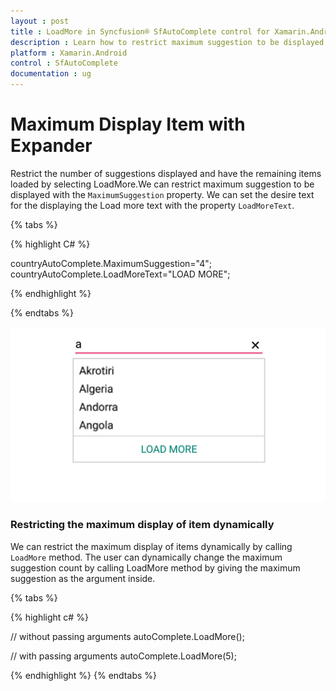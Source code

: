 ```yaml
---
layout : post
title : LoadMore in Syncfusion® SfAutoComplete control for Xamarin.Android
description : Learn how to restrict maximum suggestion to be displayed in SfAutoComplete
platform : Xamarin.Android
control : SfAutoComplete
documentation : ug
---
```


# Maximum Display Item with Expander

Restrict the number of suggestions displayed and have the remaining items loaded by selecting LoadMore.We can restrict maximum suggestion to be displayed with the `MaximumSuggestion` property. We can set the desire text for the displaying the Load more text with the property `LoadMoreText`.


{% tabs %}

{% highlight C# %}

countryAutoComplete.MaximumSuggestion="4";
countryAutoComplete.LoadMoreText="LOAD MORE";
	 
{% endhighlight %}

{% endtabs %}
	
![](images/loadmore.png)

### Restricting the maximum display of item dynamically

We can restrict the maximum display of items dynamically by calling `LoadMore` method. The user can dynamically change the maximum suggestion count by calling LoadMore method by giving the maximum suggestion as the argument inside.
 
{% tabs %}

{% highlight c# %}
 
// without passing arguments
autoComplete.LoadMore();
 
// with passing arguments
autoComplete.LoadMore(5);
 
{% endhighlight %}
{% endtabs %}